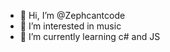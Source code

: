 - 👋 Hi, I’m @Zephcantcode
- 👀 I’m interested in music
- 🌱 I’m currently learning c# and JS

<!---
Zephcantcode/Zephcantcode is a ✨ special ✨ repository because its `README.md` (this file) appears on your GitHub profile.
You can click the Preview link to take a look at your changes.
--->
